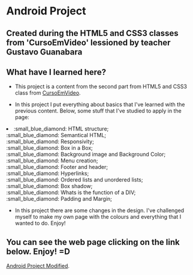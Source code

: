 # Android Project
## Created during the HTML5 and CSS3 classes from 'CursoEmVideo' lessioned by teacher Gustavo Guanabara 

## What have I learned here?

- This project is a content from the second part from HTML5 and CSS3 class from <a href="https://www.cursoemvideo.com/curso/curso-html5-e-css3-modulo-2-de-5-40-horas/">CursoEmVideo</a>. 

- In this project I put everything about basics that I've learned with the previous content. Below, some stuff that I've studied to apply in the page: 

<li>
:small_blue_diamond: HTML structure;
<br>
:small_blue_diamond: Semantical HTML;
<br>
:small_blue_diamond: Responsivity;
<br>
:small_blue_diamond: Box in a Box;
<br>
:small_blue_diamond: Background image and Background Color; 
<br>
:small_blue_diamond: Menu creation; 
<br>
:small_blue_diamond: Footer and header; 
<br>
:small_blue_diamond: Hyperlinks; 
<br>
:small_blue_diamond: Ordered lists and unordered lists;
<br> 
:small_blue_diamond: Box shadow; 
<br>
:small_blue_diamond: Whats is the function of a DIV;
<br>
:small_blue_diamond: Padding and Margin; 
</li>

- In this project there are some changes in the design. I've challenged myself to make my own page with the colours and everything that I wanted to do. Enjoy! 


## You can see the web page clicking on the link below. Enjoy! =D

<a href="https://www.cursoemvideo.com/curso/curso-html5-e-css3-modulo-2-de-5-40-horas/">Android Project Modified</a>. 